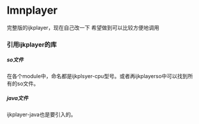 # lmnplayer
完整版的ijkplayer，现在自己改一下
希望做到可以比较方便地调用
### 引用ijkplayer的库
##### so文件
在各个module中，命名都是ijkplsyer-cpu型号。或者再ijkplayerso中可以找到所有的so文件。
##### java文件
ijkplayer-java也是要引入的。